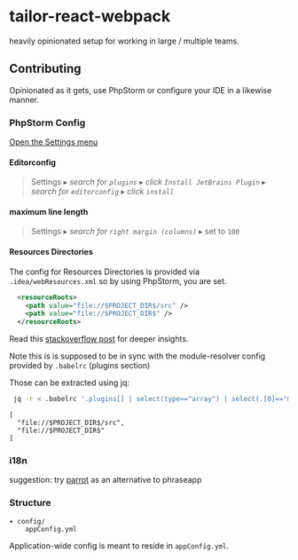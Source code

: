 # tailor-react-webpack

heavily opinionated setup for working in large / multiple teams.

## Contributing

Opinionated as it gets, use PhpStorm or configure your IDE in a likewise manner.

### PhpStorm Config

[Open the Settings menu](https://www.jetbrains.com/help/phpstorm/2016.3/accessing-settings.html#d949337e30)

#### Editorconfig

> Settings ▸ *search for `plugins`* ▸ *click `Install JetBrains Plugin`* ▸ *search for `editorconfig`* ▸ *click `install`*

#### maximum line length

> Settings ▸ *search for `right margin (columns)`* ▸ set to `100`

#### Resources Directories

The config for Resources Directories is provided via `.idea/webResources.xml` so by using PhpStorm, you are set.

```xml
  <resourceRoots>
    <path value="file://$PROJECT_DIR$/src" />
    <path value="file://$PROJECT_DIR$" />
  </resourceRoots>
```
Read this [stackoverflow post](http://stackoverflow.com/questions/34943631/path-aliases-for-imports-in-webstorm#37135031)
for deeper insights. 

Note this is is supposed to be in sync with the module-resolver config provided by `.babelrc` (plugins section)

Those can be extracted using jq:

```bash
 jq -r < .babelrc '.plugins[] | select(type=="array") | select(.[0]=="module-resolver") | .[1].root | map_values(sub("\\.\\/(?<S>\\S)"; "file://$PROJECT_DIR$/\(.S)"))  | map_values(sub("\\.\\/"; "file://$PROJECT_DIR$")) | map_values(sub("(?<S>\\S+)"; "<path value=\"\(.S)\" />"))' 
```

```
[
  "file://$PROJECT_DIR$/src",
  "file://$PROJECT_DIR$"
]
```

### i18n

suggestion: try [parrot](https://anthonynsimon.gitbooks.io/parrot)
as an alternative to phraseapp


### Structure

    ▾ config/
        appConfig.yml

Application-wide config is meant to reside in `appConfig.yml`.
